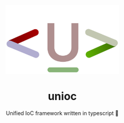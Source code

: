 <div align="center">

<img src="./logo.svg" width="300" />

# unioc

Unified IoC framework written in typescript 🎉
  
</div>
